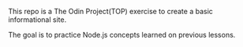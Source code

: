 This repo is a The Odin Project(TOP) exercise to create a basic informational site.

The goal is to practice Node.js concepts learned on previous lessons. 